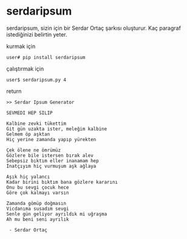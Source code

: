 # serdaripsum
serdaripsum, sizin için bir Serdar Ortaç şarkısı oluşturur. Kaç paragraf istediğinizi belirtin yeter.

kurmak için

```
user# pip install serdaripsum
```

çalıştırmak için 

```
user$ serdaripsum.py 4
```

return 

```
>> Serdar Ipsum Generator

SEVMEDI HEP SILIP

Kalbine zevki tükettim
Git gün uzakta ister, meleğim kalbine
Gelmem öp aşktan
Hiç yerine zamanda yapıp yürekten

Çek ölene ne ömrümüz
Gözlere bile istersen bırak alev
Sebepsiz bıktım eller inanamam hep
İnatçıyım hiç vurmuşum aşk ağlaya

Aşık hiç yalancı
Kadar birini bıktım bana gözlere kararını
Onu bu sevgi çocuk hece
Göre çok kalmayı varsın

Zamanda gömüp doğmasın
Vicdanıma susadım sevgi
Senle gün geliyor ayrıldık mi uğraşma
Ah mu beni seni ayrılık

 - Serdar Ortaç

```